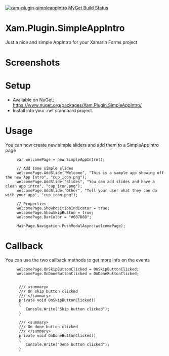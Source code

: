 [![xam-plugin-simpleappintro MyGet Build Status](https://www.myget.org/BuildSource/Badge/xam-plugin-simpleappintro?identifier=bb7ae114-8bb3-4aa8-90f6-371fe9287f79)](https://www.myget.org/)

# Xam.Plugin.SimpleAppIntro
Just a nice and simple AppIntro for your Xamarin Forms project 


# Screenshots


# Setup
* Available on NuGet: https://www.nuget.org/packages/Xam.Plugin.SimpleAppIntro/ 
* Install into your .net standaard project. 


# Usage
You can now create new simple sliders and add them to a SimpleAppIntro page 

```
     var welcomePage = new SimpleAppIntro();

     // Add some simple slides
     welcomePage.AddSlide("Welcome", "This is a sample app showing off the new App Intro", "cup_icon.png");
     welcomePage.AddSlide("Slides", "You can add slides and have a clean app intro", "cup_icon.png");
     welcomePage.AddSlide("Other", "Tell your user what they can do with your app", "cup_icon.png");

     // Properties
     welcomePage.ShowPositionIndicator = true;
     welcomePage.ShowSkipButton = true;
     welcomePage.BarColor = "#607D8B";

     MainPage.Navigation.PushModalAsync(welcomePage);
```


# Callback 
You can use the two callback methods to get more info on the events 

```
     welcomePage.OnSkipButtonClicked = OnSkipButtonClicked;
     welcomePage.OnDoneButtonClicked = OnDoneButtonClicked;
	  

      /// <summary>
      /// On skip button clicked
      /// </summary>
      private void OnSkipButtonClicked()
      {
         Console.Write("Skip button clicked");
      }

      /// <summary>
      /// On done button clicked
      /// </summary>
      private void OnDoneButtonClicked()
      {
         Console.Write("Done button clicked");
      }
```

